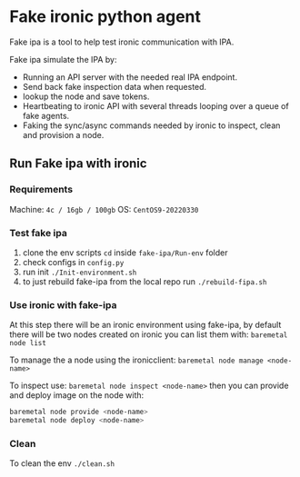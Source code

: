 # Fake ironic python agent

Fake ipa is a tool to help test ironic communication with IPA.

Fake ipa simulate the IPA by:

- Running an API server with the needed real IPA endpoint.
- Send back fake inspection data when requested.
- lookup the node and save tokens.
- Heartbeating to ironic API with several threads looping over
  a queue of fake agents.
- Faking the sync/async commands needed by ironic to inspect,
  clean and provision a node.

## Run Fake ipa with ironic

### Requirements

Machine: `4c / 16gb / 100gb`
OS: `CentOS9-20220330`

### Test fake ipa

1. clone the env scripts `cd` inside `fake-ipa/Run-env` folder
2. check configs in `config.py`
3. run init `./Init-environment.sh`
4. to just rebuild fake-ipa from the local repo run `./rebuild-fipa.sh`

### Use ironic with fake-ipa

At this step there will be an ironic environment using fake-ipa,
by default there will be two nodes created on ironic you can list them with:
`baremetal node list`

To manage the a node using the ironicclient:
`baremetal node manage <node-name>`

To inspect use: `baremetal node inspect <node-name>`
then you can provide and deploy image on the node with:

```bash
baremetal node provide <node-name>
baremetal node deploy <node-name>
```

### Clean

To clean the env `./clean.sh`

